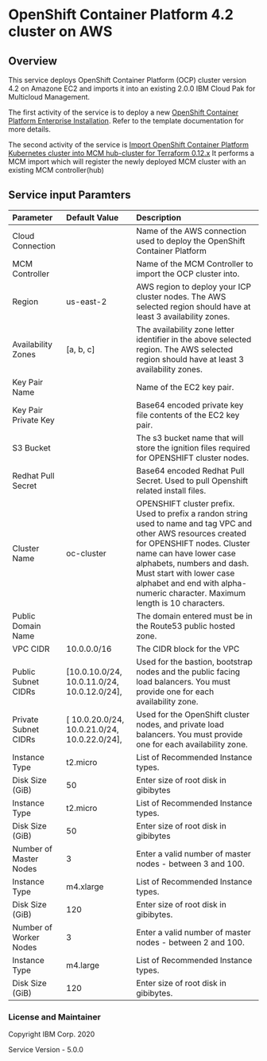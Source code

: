 # OpenShift Container Platform 4.2 cluster on AWS 

## Overview
This service deploys OpenShift Container Platform (OCP) cluster version 4.2 on Amazone EC2 and imports it into an existing 2.0.0 IBM Cloud Pak for Multicloud Management.

The first activity of the service is to deploy a new [OpenShift Container Platform Enterprise Installation](https://github.com/IBM-CAMHub-Open/template_openshift_installer/tree/4.2/terraform12/aws/terraform). Refer to the template documentation for more details. 

The second activity of the service is [Import OpenShift Container Platform Kubernetes cluster into MCM hub-cluster for Terraform 0.12.x](https://github.com/IBM-CAMHub-Open/template_mcm_install/tree/5.0.0/terraform12/OCP/terraform) It performs a MCM import which will register the newly deployed MCM cluster with an existing MCM controller(hub) 

## Service input Paramters

| Parameter | Default Value | Description |
| :-------------- |:--------------| :-----|
| Cloud Connection | | Name of the AWS connection used to deploy the OpenShift Container Platform |
| MCM Controller | | Name of the MCM Controller to import the OCP cluster into. |
| Region | us-east-2 | AWS region to deploy your ICP cluster nodes. The AWS selected region should have at least 3 availability zones. |
| Availability Zones | [a, b, c] | The availability zone letter identifier in the above selected region. The AWS selected region should have at least 3 availability zones. |
| Key Pair Name |  | Name of the EC2 key pair. |
| Key Pair Private Key |  | Base64 encoded private key file contents of the EC2 key pair. |
| S3 Bucket |  | The s3 bucket name that will store the ignition files required for OPENSHIFT cluster nodes.
| Redhat Pull Secret | | Base64 encoded Redhat Pull Secret. Used to pull Openshift related install files.
| Cluster Name | oc-cluster | OPENSHIFT cluster prefix. Used to prefix a randon string used to name and tag VPC and other AWS resources created for OPENSHIFT nodes. Cluster name can have lower case alphabets, numbers and dash. Must start with lower case alphabet and end with alpha-numeric character. Maximum length is 10 characters. | 
| Public Domain Name |  | The domain entered must be in the Route53 public hosted zone. |
| VPC CIDR | 10.0.0.0/16 | The CIDR block for the VPC | 
| Public Subnet CIDRs | [10.0.10.0/24, 10.0.11.0/24, 10.0.12.0/24], | Used for the bastion, bootstrap nodes and the public facing load balancers. You must provide one for each availability zone. | 
| Private Subnet CIDRs | [ 10.0.20.0/24, 10.0.21.0/24, 10.0.22.0/24], | Used for the OpenShift cluster nodes, and private load balancers. You must provide one for each availability zone. | 
| Instance Type | t2.micro | List of Recommended Instance types. | 
| Disk Size (GiB) | 50 | Enter size of root disk in gibibytes | 
| Instance Type | t2.micro | List of Recommended Instance types. | 
| Disk Size (GiB) | 50 | Enter size of root disk in gibibytes | Create or destroy bootstrap for the OpenShift install.  Required for installation.  Should be removed after successful installion. | 
| Number of Master Nodes | 3 | Enter a valid number of master nodes - between 3 and 100.
| Instance Type | m4.xlarge | List of Recommended Instance types. | 
| Disk Size (GiB) | 120 | Enter size of root disk in gibibytes. | 
| Number of Worker Nodes | 3 | Enter a valid number of master nodes - between 2 and 100.
| Instance Type | m4.large | List of Recommended Instance types. | 
| Disk Size (GiB) | 120 | Enter size of root disk in gibibytes. | 

### License and Maintainer

Copyright IBM Corp. 2020

Service Version - 5.0.0  